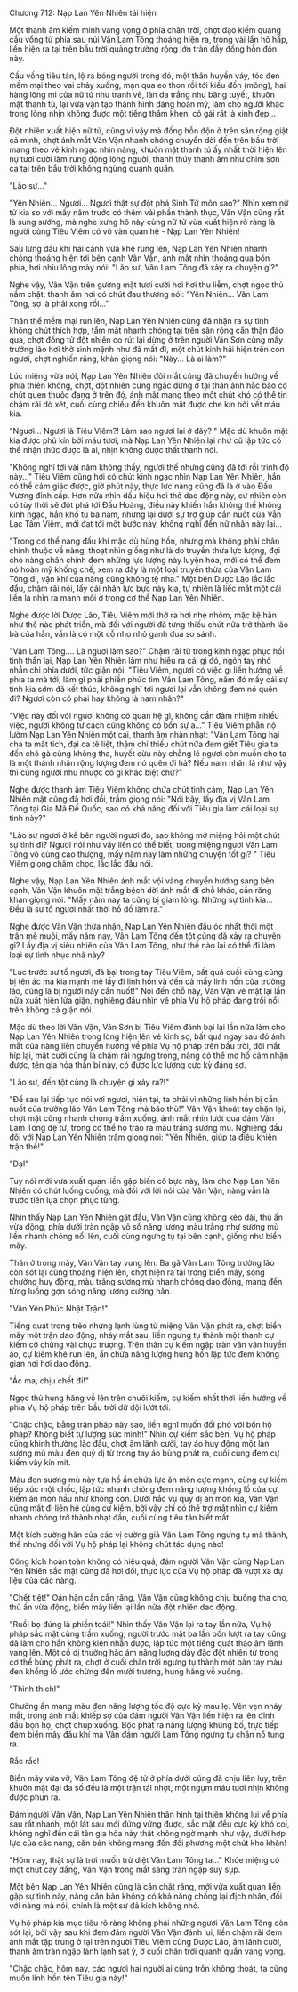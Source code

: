 




Chương 712: Nạp Lan Yên Nhiên tái hiện


Một thanh âm kiếm minh vang vọng ở phía chân trời, chợt đạo kiếm quang cầu vồng từ phía sau núi Vân Lam Tông thoáng hiện ra, trong vài lần hô hấp, liền hiện ra tại trên bầu trời quảng trường rộng lớn tràn đầy đống hỗn độn này.

Cầu vồng tiêu tán, lộ ra bóng người trong đó, một thân huyền váy, tóc đen mềm mại theo vai chảy xuống, mạn qua eo thon rồi tới kiều đồn (mông), hai hàng lông mi của nữ tử như tranh vẽ, làn da trắng như băng tuyết, khuôn mặt thanh tú, lại vừa vặn tạo thành hình dáng hoàn mỹ, làm cho người khác trong lòng nhịn không được một tiếng thầm khen, cô gái rất là xinh đẹp...

Đột nhiên xuất hiện nữ tử, cũng vì vậy mà đống hỗn độn ở trên sân rộng giật cả mình, chợt ánh mắt Vân Vận nhanh chóng chuyển dời đến trên bầu trời mang theo vẻ kinh ngạc nhìn nàng, khuôn mặt thanh tú ấy nhất thời hiện lên nụ tươi cười làm rung động lòng người, thanh thúy thanh âm như chim sơn ca tại trên bầu trời không ngừng quanh quẩn.

"Lão sư..."

"Yên Nhiên... Ngươi... Ngươi thật sự đột phá Sinh Tử môn sao?" Nhìn xem nữ tử kia so với mấy năm trước có thêm vài phần thành thục, Vân Vận cũng rất là sung sướng, mà nghe xưng hô này cùng nữ tử vừa xuất hiện rõ ràng là người cùng Tiêu Viêm có vô vàn quan hệ - Nạp Lan Yên Nhiên!

Sau lưng đấu khí hai cánh vừa khẽ rung lên, Nạp Lan Yên Nhiên nhanh chóng thoáng hiện tới bên cạnh Vân Vận, ánh mắt nhìn thoáng qua bốn phía, hơi nhíu lông mày nói: "Lão sư, Vân Lam Tông đã xảy ra chuyện gì?"

Nghe vậy, Vân Vận trên gương mặt tươi cười hơi hơi thu liễm, chợt ngọc thủ nắm chặt, thanh âm hơi có chút đau thương nói: "Yên Nhiên... Vân Lam Tông, sợ là phải xong rồi..."

Thân thể mềm mại run lên, Nạp Lan Yên Nhiên cũng đã nhận ra sự tình không chút thích hợp, tầm mắt nhanh chóng tại trên sân rộng cẩn thận đảo qua, chợt đồng tử đột nhiên co rút lại dừng ở trên người Vân Sơn cùng mấy trưởng lão hơi thở sinh mệnh như đã mất đi, một chút kinh hãi hiện trên con ngươi, chợt nghiến răng, khàn giọng nói: "Này... Là ai làm?"

Lúc miệng vừa nói, Nạp Lan Yên Nhiên đôi mắt cũng đã chuyển hướng về phía thiên không, chợt, đột nhiên cứng ngắc dừng ở tại thân ảnh hắc bào có chút quen thuộc đang ở trên đó, ánh mắt mang theo một chút khó có thể tin chậm rãi dò xét, cuối cùng chiếu đến khuôn mặt được che kín bởi vết máu kia.

"Ngươi... Ngươi là Tiêu Viêm?! Làm sao ngươi lại ở đây? " Mặc dù khuôn mặt kia được phủ kín bởi máu tươi, mà Nạp Lan Yên Nhiên lại như cũ lập tức có thể nhận thức được là ai, nhịn không được thất thanh nói.

"Không nghĩ tới vài năm không thấy, ngươi thế nhưng cũng đã tới rồi trình độ này..." Tiêu Viêm cũng hơi có chút kinh ngạc nhìn Nạp Lan Yên Nhiên, hắn có thể cảm giác được, giờ phút này, thực lực nàng cũng đã là ở vào Đấu Vương đỉnh cấp. Hơn nữa nhìn dấu hiệu hơi thở dao động này, cư nhiên còn có tùy thời sẽ đột phá tới Đấu Hoàng, điều này khiến hắn không thể không kinh ngạc, hắn khổ tu ba năm, nhưng lại dưới sự trợ giúp cắn nuốt của Vẫn Lạc Tâm Viêm, mới đạt tới một bước này, không nghĩ đến nữ nhân này lại...

"Trong cơ thể nàng đấu khí mặc dù hùng hồn, nhưng mà không phải chân chính thuộc về nàng, thoạt nhìn giống như là do truyền thừa lực lượng, đợi cho nàng chân chính đem những lực lượng này luyện hóa, mới có thể đem nó hoàn mỹ khống chế, xem ra đây là một loại truyền thừa của Vân Lam Tông đi, vận khí của nàng cũng không tệ nha." Một bên Dược Lão lắc lắc đầu, chậm rãi nói, lấy cái nhãn lực bực này kia, tự nhiên là liếc mắt một cái liền là nhìn ra manh mối ở trong cơ thể Nạp Lan Yên Nhiên.

Nghe được lời Dược Lão, Tiêu Viêm mới thở ra hơi nhẹ nhõm, mặc kệ hắn như thế nào phát triển, mà đối với người đã từng thiếu chút nữa trở thành lão bà của hắn, vẫn là có một cỗ nho nhỏ ganh đua so sánh.

"Vân Lam Tông…. Là ngươi làm sao?" Chậm rãi từ trong kinh ngạc phục hồi tinh thần lại, Nạp Lan Yên Nhiên làm như hiểu ra cái gì đó, ngón tay nhỏ nhắn chỉ phía dưới, tức giận nói: "Tiêu Viêm, ngươi có việc gì liền hướng về phía ta mà tới, làm gì phải phiền phức tìm Vân Lam Tông, năm đó mấy cái sự tình kia sớm đã kết thúc, không nghĩ tới ngươi lại vẫn không đem nó quên đi? Ngươi còn có phải hay không là nam nhân?"

"Việc này đối với ngươi không có quan hệ gì, không cần đảm nhiệm nhiều việc, ngươi không tư cách cũng không có bổn sự a..." Tiêu Viêm phẫn nộ lườm Nạp Lan Yên Nhiên một cái, thanh âm nhàn nhạt: "Vân Lam Tông hại cha ta mất tích, đại ca tê liệt, thậm chí thiếu chút nữa đem giết Tiêu gia ta đến chó gà cũng không tha, huyết cừu này chẳng lẽ ngươi còn muốn cho ta là một thánh nhân rộng lượng đem nó quên đi hả? Nếu nam nhân là như vậy thì cùng người nhu nhược có gì khác biệt chứ?"

Nghe được thanh âm Tiêu Viêm không chứa chút tình cảm, Nạp Lan Yên Nhiên mặt cũng đã hơi đổi, trầm giọng nói: "Nói bậy, lấy địa vị Vân Lam Tông tại Gia Mã Đế Quốc, sao có khả năng đối với Tiêu gia làm cái loại sự tình này?"

"Lão sư ngươi ở kế bên người ngươi đó, sao không mở miệng hỏi một chút sự tình đi? Ngươi nói như vậy liền có thể biết, trong miệng ngươi Vân Lam Tông vô cùng cao thượng, mấy năm nay làm những chuyện tốt gì? " Tiêu Viêm giọng châm chọc, lắc lắc đầu nói.

Nghe vậy, Nạp Lan Yên Nhiên ánh mắt vội vàng chuyển hướng sang bên cạnh, Vân Vận khuôn mặt trắng bệch dời ánh mắt đi chỗ khác, cắn răng khàn giọng nói: "Mấy năm nay ta cũng bị giam lỏng. Những sự tình kia... Đều là sư tổ ngươi nhất thời hồ đồ làm ra."

Nghe được Vân Vận thừa nhận, Nạp Lan Yên Nhiên đầu óc nhất thời một trận mê muội, mấy năm nay, Vân Lam Tông đến tột cùng đã xảy ra chuyện gì? Lấy địa vị siêu nhiên của Vân Lam Tông, như thế nào lại có thể đi làm loại sự tình nhục nhã này?

"Lúc trước sư tổ ngươi, đã bại trong tay Tiêu Viêm, bất quá cuối cùng cũng bị tên ác ma kia mạnh mẽ lấy đi linh hồn và đến cả mấy linh hồn của trưởng lão, cũng là bị người này cắn nuốt!" Nói đến chỗ này, Vân Vận vẻ mặt lại lần nữa xuất hiện lửa giận, nghiêng đầu nhìn về phía Vụ hộ pháp đang trổi nổi trên không cả giận nói.

Mặc dù theo lời Vân Vận, Vân Sơn bị Tiêu Viêm đánh bại lại lần nữa làm cho Nạp Lan Yên Nhiên trong lòng hiện lên vẻ kinh sợ, bất quá ngay sau đó ánh mắt của nàng liền chuyển hướng về phía Vụ hộ pháp trên bầu trời, đôi mắt híp lại, mặt cười cũng là chậm rãi ngưng trọng, nàng có thể mơ hồ cảm nhận được, tên gia hỏa thần bí này, có được lực lượng cực kỳ đáng sợ.

"Lão sư, đến tột cùng là chuyện gì xảy ra?!"

"Để sau lại tiếp tục nói với ngươi, hiện tại, ta phải vì những linh hồn bị cắn nuốt của trưởng lão Vân Lam Tông mà báo thù!" Vân Vận khoát tay chặn lại, chợt mặt cũng nhanh chóng trầm xuống, ánh mắt nhìn lướt qua đám Vân Lam Tông đệ tử, trong cơ thể họ trào ra màu trắng sương mù. Nghiêng đầu đối với Nạp Lan Yên Nhiên trầm giọng nói: "Yên Nhiên, giúp ta điều khiển trận thế!"

"Dạ!"

Tuy nói mới vừa xuất quan liền gặp biến cố bực này, làm cho Nạp Lan Yên Nhiên có chút luống cuống, mà đối với lời nói của Vân Vận, nàng vẫn là trước tiên lựa chọn phục tùng.

Nhìn thấy Nạp Lan Yên Nhiên gật đầu, Vân Vận cũng không kéo dài, thủ ấn vừa động, phía dưới tràn ngập vô số năng lượng màu trắng như sương mù liền nhanh chóng nổi lên, cuối cùng ngưng tụ tại bên cạnh, giống như biển mây.

Thân ở trong mây, Vân Vận tay vung lên. Ba gã Vân Lam Tông trưởng lão còn sót lại cũng thoáng hiện lên, chợt hiện ra tại trong biển mây, song chưởng huy động, màu trắng sương mù nhanh chóng dao động, mang đến từng luồng gợn sóng năng lượng cường hãn.

"Vân Yên Phúc Nhật Trận!"

Tiếng quát trong trẻo nhưng lạnh lùng từ miệng Vân Vận phát ra, chợt biển mây một trận dao động, nháy mắt sau, liền ngưng tụ thành một thanh cự kiếm cỡ chừng vài chục trượng. Trên thân cự kiếm ngập tràn vân văn huyền ảo, cự kiếm khẽ run lên, ẩn chứa năng lượng hùng hồn lập tức đem không gian hơi hơi dao động.

"Ác ma, chịu chết đi!"

Ngọc thủ hung hăng vỗ lên trên chuôi kiếm, cự kiếm nhất thời liền hướng về phía Vụ hộ pháp trên bầu trời dữ dội lướt tới.

"Chậc chậc, bằng trận pháp này sao, liền nghĩ muốn đối phó với bổn hộ pháp? Không biết tự lượng sức mình!" Nhìn cự kiếm sắc bén, Vụ hộ pháp cũng khinh thường lắc đầu, chợt âm lãnh cười, tay áo huy động một làn sương mù màu đen quỷ dị từ trong tay áo bùng phát ra, cuối cùng đem cự kiếm vây kín mít.

Màu đen sương mù này tựa hồ ẩn chứa lực ăn mòn cực mạnh, cùng cự kiếm tiếp xúc một chốc, lập tức nhanh chóng đem năng lượng khổng lồ của cự kiếm ăn mòn hầu như không còn. Dưới hắc vụ quỷ dị ăn mòn kia, Vân Vận cũng mất đi liên hệ cùng cự kiếm, bởi vậy chỉ có thể trơ mắt nhìn cự kiếm nhanh chóng trở thành nhạt đần, cuối cùng tiêu tán biết mất.

Một kích cường hãn của các vị cường giả Vân Lam Tông ngưng tụ mà thành, thế nhưng đối với Vụ hộ pháp lại không chút tác dụng nào!

Công kích hoàn toàn không có hiệu quả, đám người Vân Vận cùng Nạp Lan Yên Nhiên sắc mặt cũng đã hơi đổi, thực lực của Vụ hộ pháp đã vượt xa dự liệu của các nàng.

"Chết tiệt!" Oán hận cắn cắn răng, Vân Vận cũng không chịu buông tha cho, thủ ấn vừa động, biển mây liền lại lần nữa đột nhiên dao động.

"Ruồi bọ đúng là phiền toái!" Nhìn thấy Vân Vận lại ra tay lần nữa, Vụ hộ pháp sắc mặt cũng trầm xuống, người trước mặt ba lần bốn lượt ra tay cũng đã làm cho hắn không kiên nhẫn được, lập tức một tiếng quát tháo âm lãnh vang lên. Một cỗ dị thường hắc ám năng lượng dày đặc đột nhiên từ trong cơ thể bùng phát ra, chợt ở cuối chân trời ngưng tụ thành một bàn tay màu đen khổng lồ ước chừng đến mười trượng, hung hăng vỗ xuống.

"Thình thịch!"

Chưởng ấn mang màu đen năng lượng tốc độ cực kỳ mau lẹ. Vẻn vẹn nháy mắt, trong ánh mắt khiếp sợ của đám người Vân Vận liền hiện ra lên đỉnh đầu bọn họ, chợt chụp xuống. Bộc phát ra năng lượng khủng bố, trực tiếp đem biển mây đấu khí mà Vân đám người Lam Tông ngưng tụ chấn nổ tung ra.

Rắc rắc!

Biển mây vừa vỡ, Vân Lam Tông đệ tử ở phía dưới cũng đã chịu liên lụy, trên khuôn mặt đại đa số đều là một trận tái nhợt, một ngụm máu tươi nhịn không được phun ra.

Đám người Vân Vận, Nạp Lan Yên Nhiên thân hình tại thiên không lui về phía sau rất nhanh, một lát sau mới đứng vững được, sắc mặt đều cực kỳ khó coi, không nghĩ đến cái tên gia hỏa này thật không ngờ mạnh như vậy, dưới hợp lực của các nàng, căn bản không mang đến đối phương một chút khó khăn!

"Hôm nay, thật sự là trời muốn trừ diệt Vân Lam Tông ta..." Khóe miệng có một chút cay đắng, Vân Vận trong mắt sáng tràn ngập suy sụp.

Một bên Nạp Lan Yên Nhiên cũng là cắn chặt răng, mới vừa xuất quan liền gặp sự tình này, nàng căn bản không có khả năng chống lại địch nhân, đối với nàng mà nói, chính là một sự đả kích không nhỏ.

Vụ hộ pháp kia mục tiêu rõ ràng không phải những người Vân Lam Tông còn sót lại, bởi vậy sau khi đem đám người Vân Vận đánh lui, liền chậm rãi đem ánh mắt tập trung ở tại trên người Tiêu Viêm cùng Dược Lão, âm lãnh cười, thanh âm tràn ngập lành lạnh sát ý, ở cuối chân trời quanh quẩn vang vọng.

"Chậc chậc, hôm nay, các ngươi hai người ai cũng trốn không thoát, ta cũng muốn linh hồn tên Tiêu gia này!"




